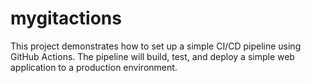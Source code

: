 # mygitactions
This project demonstrates how to set up a simple CI/CD pipeline using GitHub Actions. The pipeline will build, test, and deploy a simple web application to a production environment.
